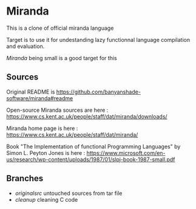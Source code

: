 # Miranda

This is a clone of official miranda language

Target is to use it for undestanding lazy functionnal language compilation
and evaluation.

*Miranda* being small is a good target for this


## Sources

Original README is https://github.com/banyanshade-software/miranda#readme

Open-source Miranda sources are here : https://www.cs.kent.ac.uk/people/staff/dat/miranda/downloads/

Miranda home page is here : https://www.cs.kent.ac.uk/people/staff/dat/miranda/

Book "The Implementation of functional Programming Languages" by Simon L. Peyton Jones is here : 
https://www.microsoft.com/en-us/research/wp-content/uploads/1987/01/slpj-book-1987-small.pdf

## Branches

* *originalsrc* untouched sources from tar file
* *cleanup* cleaning C code



